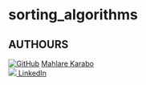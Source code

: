 # sorting_algorithms

## AUTHOURS
[![GitHub](https://fontawesome.com/icons/github?style=brands)](https://github.com/Kayr0r404)
[Mahlare Karabo](https://github.com/Kayr0r404/monty/)
<br>
[![](https://i.stack.imgur.com/gVE0j.png) LinkedIn](https://www.linkedin.com/in/karabo-mahlare/)

